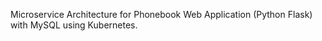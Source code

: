 Microservice Architecture for Phonebook Web Application (Python Flask) with MySQL using Kubernetes.
